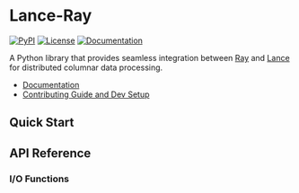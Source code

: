 # Lance-Ray

[![PyPI](https://img.shields.io/pypi/v/lance-ray.svg)](https://pypi.org/project/lance-ray/)
[![License](https://img.shields.io/badge/License-Apache%202.0-blue.svg)](https://opensource.org/licenses/Apache-2.0)
[![Documentation](https://img.shields.io/badge/docs-latest-brightgreen.svg)](https://lancedb.github.io/lance/integrations/ray)

A Python library that provides seamless integration between 
[Ray](https://ray.io/) and [Lance](https://lancedb.github.io/lance/) for distributed columnar data processing.

- [Documentation](https://lancedb.github.io/lance-ray/)
- [Contributing Guide and Dev Setup](./CONTRIBUTING.md)

## Quick Start





## API Reference

### I/O Functions


